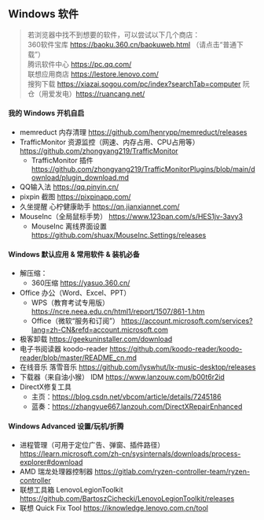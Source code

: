 ## Windows 软件
> 若浏览器中找不到想要的软件，可以尝试以下几个商店：  
> 360软件宝库 https://baoku.360.cn/baokuweb.html （请点击“普通下载”）  
> 腾讯软件中心 https://pc.qq.com/  
> 联想应用商店 https://lestore.lenovo.com/  
> 搜狗下载 https://xiazai.sogou.com/pc/index?searchTab=computer
> 阮仓（用爱发电）https://ruancang.net/  

#### 我的 Windows 开机自启
- memreduct 内存清理 https://github.com/henrypp/memreduct/releases  
- TrafficMonitor 资源监控（网速、内存占用、CPU占用等）https://github.com/zhongyang219/TrafficMonitor  
  - TrafficMonitor 插件 https://github.com/zhongyang219/TrafficMonitorPlugins/blob/main/download/plugin_download.md  
- QQ输入法 https://qq.pinyin.cn/  
- pixpin 截图 https://pixpinapp.com/  
- 久坐提醒 心柠健康助手 https://qn.jianxiannet.com/
- MouseInc（全局鼠标手势） https://www.123pan.com/s/HES1jv-3avy3
  - MouseInc 离线界面设置 https://github.com/shuax/MouseInc.Settings/releases

#### Windows 默认应用 & 常用软件 & 装机必备
- 解压缩：
  - 360压缩 https://yasuo.360.cn/  
- Office 办公（Word、Excel、PPT）
  - WPS（教育考试专用版） https://ncre.neea.edu.cn/html1/report/1507/861-1.htm  
  - Office（微软“服务和订阅”） https://account.microsoft.com/services?lang=zh-CN&refd=account.microsoft.com
- 极客卸载 https://geekuninstaller.com/download  
- 电子书阅读器 koodo-reader https://github.com/koodo-reader/koodo-reader/blob/master/README_cn.md  
- 在线音乐 落雪音乐 https://github.com/lyswhut/lx-music-desktop/releases  
- 下载器（来自油小猴） IDM https://www.lanzouw.com/b00t6r2id  
- DirectX修复工具  
  - 主页：https://blog.csdn.net/vbcom/article/details/7245186  
  - 蓝奏：https://zhangyue667.lanzouh.com/DirectXRepairEnhanced  

#### Windows Advanced 设置/玩机/折腾
  - 进程管理（可用于定位广告、弹窗、插件路径） https://learn.microsoft.com/zh-cn/sysinternals/downloads/process-explorer#download
  - AMD 瑞龙处理器控制器 https://gitlab.com/ryzen-controller-team/ryzen-controller  
  - 联想工具箱 LenovoLegionToolkit https://github.com/BartoszCichecki/LenovoLegionToolkit/releases  
  - 联想 Quick Fix Tool https://iknowledge.lenovo.com.cn/tool
